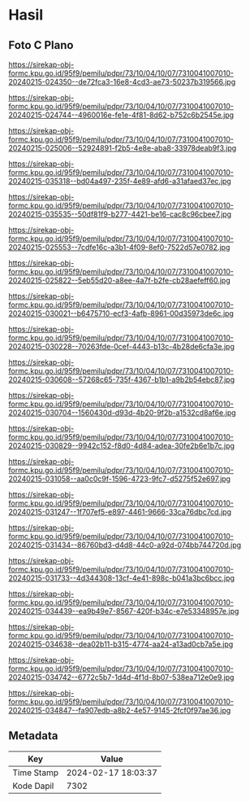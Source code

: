 # Hasil

## Foto C Plano

https://sirekap-obj-formc.kpu.go.id/95f9/pemilu/pdpr/73/10/04/10/07/7310041007010-20240215-024350--de72fca3-16e8-4cd3-ae73-50237b319566.jpg

https://sirekap-obj-formc.kpu.go.id/95f9/pemilu/pdpr/73/10/04/10/07/7310041007010-20240215-024744--4960016e-fe1e-4f81-8d62-b752c6b2545e.jpg

https://sirekap-obj-formc.kpu.go.id/95f9/pemilu/pdpr/73/10/04/10/07/7310041007010-20240215-025006--52924891-f2b5-4e8e-aba8-33978deab9f3.jpg

https://sirekap-obj-formc.kpu.go.id/95f9/pemilu/pdpr/73/10/04/10/07/7310041007010-20240215-035318--bd04a497-235f-4e89-afd6-a31afaed37ec.jpg

https://sirekap-obj-formc.kpu.go.id/95f9/pemilu/pdpr/73/10/04/10/07/7310041007010-20240215-035535--50df81f9-b277-4421-be16-cac8c96cbee7.jpg

https://sirekap-obj-formc.kpu.go.id/95f9/pemilu/pdpr/73/10/04/10/07/7310041007010-20240215-025553--7cdfe16c-a3b1-4f09-8ef0-7522d57e0782.jpg

https://sirekap-obj-formc.kpu.go.id/95f9/pemilu/pdpr/73/10/04/10/07/7310041007010-20240215-025822--5eb55d20-a8ee-4a7f-b2fe-cb28aefeff60.jpg

https://sirekap-obj-formc.kpu.go.id/95f9/pemilu/pdpr/73/10/04/10/07/7310041007010-20240215-030021--b6475710-ecf3-4afb-8961-00d35973de6c.jpg

https://sirekap-obj-formc.kpu.go.id/95f9/pemilu/pdpr/73/10/04/10/07/7310041007010-20240215-030228--70263fde-0cef-4443-b13c-4b28de6cfa3e.jpg

https://sirekap-obj-formc.kpu.go.id/95f9/pemilu/pdpr/73/10/04/10/07/7310041007010-20240215-030608--57268c65-735f-4367-b1b1-a9b2b54ebc87.jpg

https://sirekap-obj-formc.kpu.go.id/95f9/pemilu/pdpr/73/10/04/10/07/7310041007010-20240215-030704--1560430d-d93d-4b20-9f2b-a1532cd8af6e.jpg

https://sirekap-obj-formc.kpu.go.id/95f9/pemilu/pdpr/73/10/04/10/07/7310041007010-20240215-030829--9942c152-f8d0-4d84-adea-30fe2b6e1b7c.jpg

https://sirekap-obj-formc.kpu.go.id/95f9/pemilu/pdpr/73/10/04/10/07/7310041007010-20240215-031058--aa0c0c9f-1596-4723-9fc7-d5275f52e697.jpg

https://sirekap-obj-formc.kpu.go.id/95f9/pemilu/pdpr/73/10/04/10/07/7310041007010-20240215-031247--1f707ef5-e897-4461-9666-33ca76dbc7cd.jpg

https://sirekap-obj-formc.kpu.go.id/95f9/pemilu/pdpr/73/10/04/10/07/7310041007010-20240215-031434--86760bd3-d4d8-44c0-a92d-074bb744720d.jpg

https://sirekap-obj-formc.kpu.go.id/95f9/pemilu/pdpr/73/10/04/10/07/7310041007010-20240215-031733--4d344308-13cf-4e41-898c-b041a3bc6bcc.jpg

https://sirekap-obj-formc.kpu.go.id/95f9/pemilu/pdpr/73/10/04/10/07/7310041007010-20240215-034439--ea9b49e7-8567-420f-b34c-e7e53348957e.jpg

https://sirekap-obj-formc.kpu.go.id/95f9/pemilu/pdpr/73/10/04/10/07/7310041007010-20240215-034638--dea02b11-b315-4774-aa24-a13ad0cb7a5e.jpg

https://sirekap-obj-formc.kpu.go.id/95f9/pemilu/pdpr/73/10/04/10/07/7310041007010-20240215-034742--6772c5b7-1d4d-4f1d-8b07-538ea712e0e9.jpg

https://sirekap-obj-formc.kpu.go.id/95f9/pemilu/pdpr/73/10/04/10/07/7310041007010-20240215-034847--fa907edb-a8b2-4e57-9145-2fcf0f97ae36.jpg


## Metadata

| Key        | Value               |
| ---------- | ------------------- |
| Time Stamp | 2024-02-17 18:03:37 |
| Kode Dapil | 7302                |



